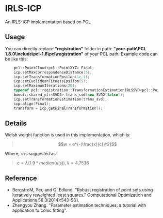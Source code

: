 # IRLS-ICP
An IRLS-ICP implementation based on PCL
 
## Usage
You can directly replace **"registration"** folder in path: **"your-path\PCL 1.8.0\include\pcl-1.8\pcl\registration"** of your PCL path. Example code can be like this:

```C++
	pcl::PointCloud<pcl::PointXYZ> Final;
	icp.setMaxCorrespondenceDistance(5);
	icp.setTransformationEpsilon(1e-1);
	icp.setEuclideanFitnessEpsilon(5);
	icp.setMaximumIterations(20);
	typedef pcl::registration::TransformationEstimationIRLSSVD<pcl::PointXYZ, pcl::PointXYZ> SVD2;
	boost::shared_ptr<SVD2> trans_svd(new SVD2(false));
	icp.setTransformationEstimation(trans_svd);
	icp.align(Final);
	transform = icp.getFinalTransformation();
```
## Details
Welsh weight function is used in this implementation, which is:

>$$w = e^{-(\frac{x}{c})^2}$$

Where, c is suggested as
>$c = \lambda (1.9*median(dis)),\lambda=4.7536$


## Reference

- BergstroM, Per, and O. Edlund. "Robust registration of point sets using iteratively reweighted least squares." Computational Optimization and Applications 58.3(2014):543-561.
- Zhengyou Zhang. "Parameter estimation techniques: a tutorial with application to conic fitting".

